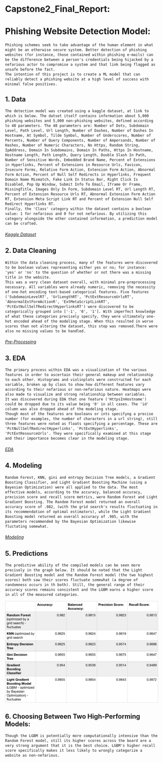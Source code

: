 # Capstone2_Final_Report:
# Phishing Website Detection Model:
    Phishing schemes seek to take advantage of the human element in what might be an otherwise secure system. Better detection of phishing websites (for instance, those contained within phishing e-mails) can be the difference between a person's credentials being hijacked by a nefarious actor to compromise a system and that link being flagged as unsafe before the fact.
    The intention of this project is to create a ML model that can reliably detect a phishing website at a high level of success with minimal false positives.
    
## 1. Data
    The detection model was created using a kaggle dataset, at link to which is below. The datset itself contains information about 5,000 phishing websites and 5,000 non-phishing websites, defined according to 48 parameters. The 48 parameters are: Number of Dots, Subdomain Level, Path Level, Url Length, Number of Dashes, Number of Dashes In Hostname, At Symbol, Tilde Symbol, Number of Underscores, Number of Percents, Number of Query Components, Number of Ampersands, Number of Hashes, Number of Numeric Characters, No Https, Random String, IpAddress, Domain In Subdomains, Domain In Paths, Https In Hostname, Hostname Length, Path Length, Query Length, Double Slash In Path, Number of Sensitive Words, Embedded Brand Name, Percent of Extensions in Hyperlinks, Percent of Extensions in Resource Urls, Favicon, Insecure Forms, Relative Form Action, Extension Form Action, Abnormal Form Action, Percent of Null Self Redirects in Hyperlinks, Frequent Domain Name Mismatch, Fake Link In Status Bar, Right Click Is Disabled, Pop Up Window, Submit Info To Email, Iframe Or Frame, MissingTitle, Images Only In Form, Subdomain Level RT, Url Length RT, Percent of Extension Resource Urls RT, Abnormal Extension Form Action RT, Extension Meta Script Link RT and Percent of Extension Null Self Redirect Hyperlinks RT.
    Finally, the 'Class' category within the dataset contains a boolean value: 1 for nefarious and 0 for not nefarious. By utilizing this category alongside the other contained information, a prediction model can be crafted.
###### [Kaggle Dataset](https://www.kaggle.com/shashwatwork/phishing-dataset-for-machine-learning)

## 2. Data Cleaning
    Within the data cleaning process, many of the features were discovered to be boolean values representing either yes or no; for instance: 'yes' or 'no' to the question of whether or not there was a missing title in the website. 
    This was a very clean dataset overall, with minimal pre-preprocessing necessary. All variables were already numeric, removing the necessity of one-hot encoding text-based categorical features. Five features ('SubdomainLevelRT', 'UrlLengthRT', 'PctExtResourceUrlsRT', 'AbnormalExtFormActionR', 'ExtMetaScriptLinkRT', 'PctExtNullSelfRedirectHyperlinksRT') were discovered to be categorically grouped into ['-1', '0', '1']. With imperfect knowledge of what these categories precisely specify, they were ultimately one-hot encoded ahead of the modeling stage. When this resulted in worse scores than not altering the dataset, this step was removed.There were also no missing values to be handled.
   
###### [Pre-Processing](https://github.com/eerogers/Cap2PreProcessing/blob/master/Cap2PreProcessing.ipynb)

## 3. EDA
    The primary process within EDA was a visualization of the various features in order to ascertain their general makeup and relationship to each other. Histograms and violinplots were constructed for each variable, broken up by class to show how different features vary according to their nefarious or non-nefarious nature. Heatmaps were also made to visualize and strong relationship between variables.
    It was discovered during EDA that one feature ('HttpsInHostname') could be dropped due to its value being '0' in all cases. The 'id' column was also dropped ahead of the modeling stage.
    Though most of the features are booleans or ints specifyng a precise number (for examples, the number of characters in a url string), still three features were noted as floats specifying a percentage. These are 'PctNullSelfRedirectHyperlinks', 'PctExtHyperlinks', 'PctExtResourceUrls'. They were specifically examined at this stage and their importance becomes clear in the modeling stage.
###### [EDA](https://github.com/eerogers/Phishing_EDA/blob/master/EDA.ipynb)

## 4. Modeling
    Random Forest, KNN, gini and entropy Decision Tree models, a Gradient Boosting Classifier, and Light Gradient Boosting Machine (using a Bayesian Optimization) were all applied to the data. The most effective models, according to the accuracy, balanced accuracy, precision score and recall score metrics, were Random Forest and Light Gradient Boosting. The Random Forest model returned an overall accuracy score of .982, (with the grid search's results fluctuating in its recommendation of optimal estimators), while the Light Gradient Boosting model returned an overall accuracy of .985, with the parameters recommended by the Bayesian Optimization likewise fluctating somewhat.
###### [Modeling](https://github.com/eerogers/cap2_modeling/blob/master/Modeling.ipynb)

## 5. Predictions
    The predictive ability of the compiled models can be seen more precisely in the graph below. It should be noted that the Light Gradient Boosting model and the Random Forest model (the two highest scores) both saw their scores fluctuate somewhat (a degree of randomness occurs in th both). Still, the general range of their accuracy scores remains consistent and the LGBM earns a higher score in all of the measured categories.
![Metrics](model_metrics.png)

## 6. Choosing Between Two High-Performing Models:
    Though the LGBM is potentially more computationally intensive than the Random Forest model, still its higher scores across the board are a very strong argument that it is the best choice. LGBM's higher recall score specifically makes it less likely to wrongly categorize a website as non-nefarious.
    